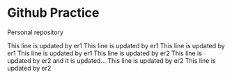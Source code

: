 # Github Practice

Personal repository

This line is updated by er1
This line is updated by er1
This line is updated by er1
This line is updated by er1
This line is updated by er2
This line is updated by er2 and it is updated...
This line is updated by er2
This line is updated by er2
